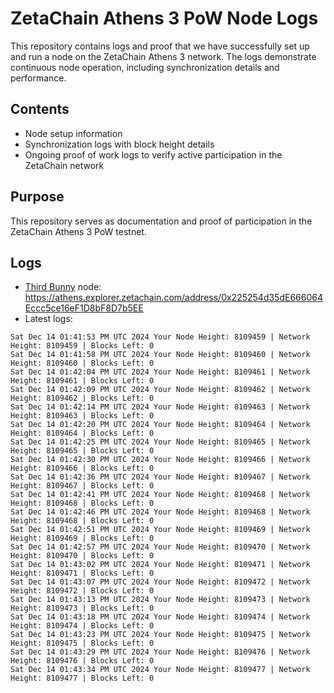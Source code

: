 # ZetaChain Athens 3 PoW Node Logs
This repository contains logs and proof that we have successfully set up and run a node on the ZetaChain Athens 3 network. The logs demonstrate continuous node operation, including synchronization details and performance.

## Contents
- Node setup information
- Synchronization logs with block height details
- Ongoing proof of work logs to verify active participation in the ZetaChain network

## Purpose
This repository serves as documentation and proof of participation in the ZetaChain Athens 3 PoW testnet.

## Logs

- [Third Bunny](https://thirdbunny.xyz/) node: https://athens.explorer.zetachain.com/address/0x225254d35dE666064Eccc5ce16eF1D8bF8D7b5EE
- Latest logs:
```
Sat Dec 14 01:41:53 PM UTC 2024 Your Node Height: 8109459 | Network Height: 8109459 | Blocks Left: 0
Sat Dec 14 01:41:58 PM UTC 2024 Your Node Height: 8109460 | Network Height: 8109460 | Blocks Left: 0
Sat Dec 14 01:42:04 PM UTC 2024 Your Node Height: 8109461 | Network Height: 8109461 | Blocks Left: 0
Sat Dec 14 01:42:09 PM UTC 2024 Your Node Height: 8109462 | Network Height: 8109462 | Blocks Left: 0
Sat Dec 14 01:42:14 PM UTC 2024 Your Node Height: 8109463 | Network Height: 8109463 | Blocks Left: 0
Sat Dec 14 01:42:20 PM UTC 2024 Your Node Height: 8109464 | Network Height: 8109464 | Blocks Left: 0
Sat Dec 14 01:42:25 PM UTC 2024 Your Node Height: 8109465 | Network Height: 8109465 | Blocks Left: 0
Sat Dec 14 01:42:30 PM UTC 2024 Your Node Height: 8109466 | Network Height: 8109466 | Blocks Left: 0
Sat Dec 14 01:42:36 PM UTC 2024 Your Node Height: 8109467 | Network Height: 8109467 | Blocks Left: 0
Sat Dec 14 01:42:41 PM UTC 2024 Your Node Height: 8109468 | Network Height: 8109468 | Blocks Left: 0
Sat Dec 14 01:42:46 PM UTC 2024 Your Node Height: 8109468 | Network Height: 8109468 | Blocks Left: 0
Sat Dec 14 01:42:51 PM UTC 2024 Your Node Height: 8109469 | Network Height: 8109469 | Blocks Left: 0
Sat Dec 14 01:42:57 PM UTC 2024 Your Node Height: 8109470 | Network Height: 8109470 | Blocks Left: 0
Sat Dec 14 01:43:02 PM UTC 2024 Your Node Height: 8109471 | Network Height: 8109471 | Blocks Left: 0
Sat Dec 14 01:43:07 PM UTC 2024 Your Node Height: 8109472 | Network Height: 8109472 | Blocks Left: 0
Sat Dec 14 01:43:13 PM UTC 2024 Your Node Height: 8109473 | Network Height: 8109473 | Blocks Left: 0
Sat Dec 14 01:43:18 PM UTC 2024 Your Node Height: 8109474 | Network Height: 8109474 | Blocks Left: 0
Sat Dec 14 01:43:23 PM UTC 2024 Your Node Height: 8109475 | Network Height: 8109475 | Blocks Left: 0
Sat Dec 14 01:43:29 PM UTC 2024 Your Node Height: 8109476 | Network Height: 8109476 | Blocks Left: 0
Sat Dec 14 01:43:34 PM UTC 2024 Your Node Height: 8109477 | Network Height: 8109477 | Blocks Left: 0
```
